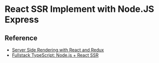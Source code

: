 # React SSR Implement with Node.JS Express

## Reference

-   [Server Side Rendering with React and Redux](https://www.udemy.com/course/server-side-rendering-with-react-and-redux/)
-   [Fullstack TypeScript: Node.js + React SSR](https://nils-mehlhorn.de/posts/typescript-nodejs-react-ssr)
